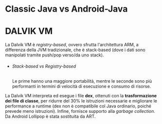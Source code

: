 # Classic Java vs Android-Java

# DALVIK VM

La Dalvik VM è *registry-based*, ovvero sfrutta l'architettura ARM, a differenza della JVM tradizionale, che è stack-based (dove i dati sono manipolati tramite push/pop verso/da uno stack).

- ###### Stack-based vs Registry-based
  
  Le prime hanno una maggiore portabilità, mentre le seconde sono più performanti in termini di velocità di esecuzione e consumo di risorse.

La Dalvik VM interpreta ed esegue i file **dex**, ottenuti con la **trasformazione dei file di classe**, per ridurre del 30% le istruzioni necessarie e migliorare le performance a runtime (dex non è compatibile col Java ordinario, poiché prevede meno istruzioni). Infine, fornisce supporto alla *garbage collection*.
Da Android Lollipop è stata sostituita da ART.